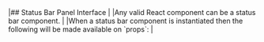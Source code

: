 <framework-specific-section frameworks="react">
|## Status Bar Panel Interface
|
|Any valid React component can be a status bar component. 
|
|When a status bar component is instantiated then the following will be made available on `props`:
|
</framework-specific-section>